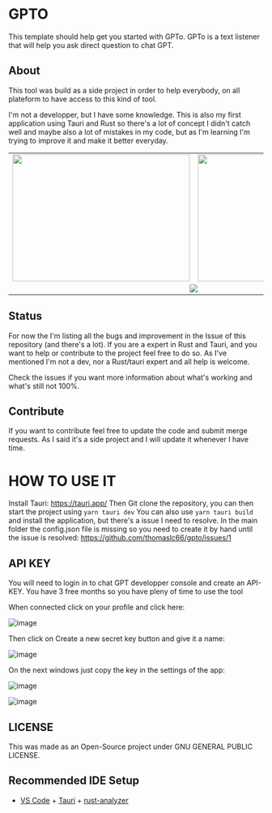 # GPTO

This template should help get you started with GPTo.
GPTo is a text listener that will help you ask direct question to chat GPT.

## About

This tool was build as a side project in order to help everybody, on all plateform to have access to this kind of tool. 

I'm not a developper, but I have some knowledge. 
This is also my first application using Tauri and Rust so there's a lot of concept I didn't catch well and maybe also a lot of mistakes in my code, but as I'm learning I'm trying to improve it and make it better everyday.

<table align="center">
  <tr>
    <td><img src="https://user-images.githubusercontent.com/9827392/234107902-0c2d1178-7576-4e09-8bb8-54988bce6af9.gif" width="350" height="250"/>
</td>
    <td><img src="https://user-images.githubusercontent.com/9827392/234108945-5e403a34-67f8-43d5-8dd4-1d72d19137d5.gif" width="350" height="250"/>
</td>
  </tr>
  <tr>
    <td align="center" colspan="2"><img src="https://user-images.githubusercontent.com/9827392/234108509-9ca75d9f-a6d7-40a5-afb5-32bcfae6b181.gif"/>
</td>
  </tr>
</table>


## Status

For now the I'm listing all the bugs and improvement in the Issue of this repository (and there's a lot). 
If you are a expert in Rust and Tauri, and you want to help or contribute to the project feel free to do so. 
As I've mentioned I'm not a dev, nor a Rust/tauri expert and all help is welcome.

Check the issues if you want more information about what's working and what's still not 100%.

## Contribute

If you want to contribute feel free to update the code and submit merge requests. 
As I said it's a side project and I will update it whenever I have time.

# HOW TO USE IT

Install Tauri: https://tauri.app/
Then Git clone the repository, you can then start the project using ````yarn tauri dev````
You can also use ````yarn tauri build```` and install the application, but there's a issue I need to resolve. 
In the main folder the config.json file is missing so you need to create it by hand until the issue is resolved: https://github.com/thomaslc66/gpto/issues/1

## API KEY
You will need to login in to chat GPT developper console and create an API-KEY. 
You have 3 free months so you have pleny of time to use the tool

When connected click on your profile and click here:

![image](https://user-images.githubusercontent.com/9827392/234066321-33c5b6dc-88bc-4ff5-bfcb-6856fd685f30.png)

Then click on Create a new secret key button and give it a name:

![image](https://user-images.githubusercontent.com/9827392/234066468-0558a450-5737-4a2c-b2a9-3ad183fb2722.png)

On the next windows just copy the key in the settings of the app:

![image](https://user-images.githubusercontent.com/9827392/234066689-4f6f61b6-b21d-4f15-adfd-0d4d51fda151.png)

![image](https://user-images.githubusercontent.com/9827392/234066797-84ceed16-92ff-4b05-861c-30f1f51442c9.png)

## LICENSE

This was made as an Open-Source project under GNU GENERAL PUBLIC LICENSE.

## Recommended IDE Setup

- [VS Code](https://code.visualstudio.com/) + [Tauri](https://marketplace.visualstudio.com/items?itemName=tauri-apps.tauri-vscode) + [rust-analyzer](https://marketplace.visualstudio.com/items?itemName=rust-lang.rust-analyzer)
